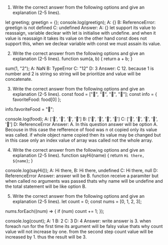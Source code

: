 1. Write the correct answer from the following options and give an explanation (2-5 lines).


let greeting;
greetign = {};
console.log(greetign);
A: {}
B: ReferenceError: greetign is not defined
C: undefined
Answer: A: {}  let support its value to reassaign, variable declear with let is initialise with undefine.
and when it value is reassaign it takes its value on the other hand const does not support this,
when we declear variable with const we must assain its value.


2. Write the correct answer from the following options and give an explanation (2-5 lines).
function sum(a, b) {
  return a + b;
}

sum(1, "2");
A: NaN
B: TypeError
C: "12"
D: 3
Answer: C 12. because 1 is number and 2 is string so string will be prioritize and value will be
concatenate. 

3. Write the correct answer from the following options and give an explanation (2-5 lines).
const food = ["🍕", "🍫", "🥑", "🍔"];
const info = { favoriteFood: food[0] };

info.favoriteFood = "🍝";

console.log(food);
A: ['🍕', '🍫', '🥑', '🍔']
B: ['🍝', '🍫', '🥑', '🍔']
C: ['🍝', '🍕', '🍫', '🥑', '🍔']
D: ReferenceError
Answer: A. In this question answer will be option A. Becouse in this case the refference of food was n ot copied
only its value was called. if whole object name copied then its value may be changed but in this case
only an index value of array was called not the whole array. 

4. Write the correct answer from the following options and give an explanation (2-5 lines).
function sayHi(name) {
  return `Hi there, ${name}`;
}

console.log(sayHi());
A: Hi there,
B: Hi there, undefined
C: Hi there, null
D: ReferenceError
Answer: answer will be B. function receive a paramiter but when called no arguments was passed
thats why name will be undefine and the total statement will be like option B.

5. Write the correct answer from the following options and give an explanation (2-5 lines).
let count = 0;
const nums = [0, 1, 2, 3];

nums.forEach((num) => {
  if (num) count += 1;
});

console.log(count);
A: 1
B: 2
C: 3
D: 4
Answer: write answer is 3. when foreach run for the first time its argument will be falsy value thats why
count value will not increase by one. from the second step count value will be increased by 1.
thus the result will be 3. 